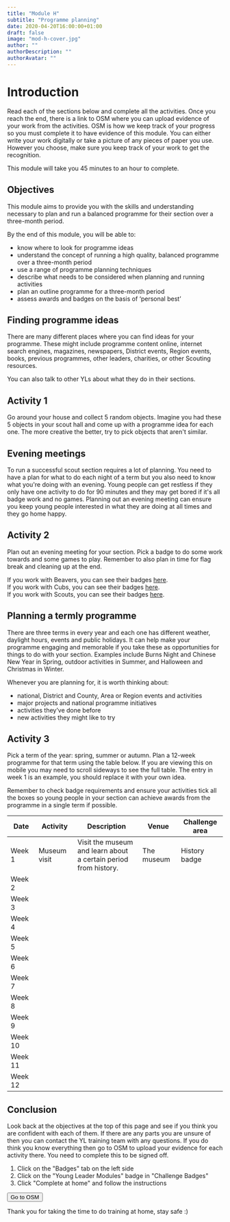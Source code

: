 ```yaml
---
title: "Module H"
subtitle: "Programme planning"
date: 2020-04-20T16:00:00+01:00
draft: false
image: "mod-h-cover.jpg"
author: ""
authorDescription: ""
authorAvatar: ""
---
```


# Introduction

Read each of the sections below and complete all the activities. Once you reach the end, there is a link to OSM where you can upload evidence of your work from the activities. OSM is how we keep track of your progress so you must complete it to have evidence of this module. You can either write your work digitally or take a picture of any pieces of paper you use. However you choose, make sure you keep track of your work to get the recognition.

This module will take you 45 minutes to an hour to complete.

## Objectives

This module aims to provide you with the skills and understanding necessary to plan and run a balanced programme for their section over a three-month period.

By the end of this module, you will be able to:

- know where to look for programme ideas
- understand the concept of running a high quality, balanced programme over a three-month period
- use a range of programme planning techniques
- describe what needs to be considered when planning and running activities
- plan an outline programme for a three-month period
- assess awards and badges on the basis of ‘personal best’

## Finding programme ideas

There are many different places where you can find ideas for your programme. These might include programme content online, internet search engines, magazines, newspapers, District events, Region events, books, previous programmes, other leaders, charities, or other Scouting resources.

You can also talk to other YLs about what they do in their sections.

## Activity 1

Go around your house and collect 5 random objects. Imagine you had these 5 objects in your scout hall and come up with a programme idea for each one. The more creative the better, try to pick objects that aren't similar.

## Evening meetings

To run a successful scout section requires a lot of planning. You need to have a plan for what to do each night of a term but you also need to know what you're doing with an evening. Young people can get restless if they only have one activity to do for 90 minutes and they may get bored if it's all badge work and no games. Planning out an evening meeting can ensure you keep young people interested in what they are doing at all times and they go home happy.

## Activity 2

Plan out an evening meeting for your section. Pick a badge to do some work towards and some games to play. Remember to also plan in time for flag break and cleaning up at the end.

If you work with Beavers, you can see their badges [here](https://www.scouts.org.uk/beavers/activity-badges/).  
If you work with Cubs, you can see their badges [here](https://www.scouts.org.uk/cubs/activity-badges/).  
If you work with Scouts, you can see their badges [here](https://www.scouts.org.uk/scouts/activity-badges/).

## Planning a termly programme

There are three terms in every year and each one has different weather, daylight hours, events and public holidays. It can help make your programme engaging and memorable if you take these as opportunities for things to do with your section. Examples include Burns Night and Chinese New Year in Spring, outdoor activities in Summer, and Halloween and Christmas in Winter.

Whenever you are planning for, it is worth thinking about:

- national, District and County, Area or Region events and activities
- major projects and national programme initiatives
- activities they’ve done before
- new activities they might like to try

## Activity 3

Pick a term of the year: spring, summer or autumn. Plan a 12-week programme for that term using the table below. If you are viewing this on mobile you may need to scroll sideways to see the full table. The entry in week 1 is an example, you should replace it with your own idea.

Remember to check badge requirements and ensure your activities tick all the boxes so young people in your section can achieve awards from the programme in a single term if possible.

| Date        | Activity      | Description           | Venue     | Challenge area   |
| ------------|---------------|-----------------------|-----------|------------------|
| Week 1 | Museum visit | Visit the museum and learn about <br>a certain period from history. | The museum | History badge |
| Week 2 |  |  |  |  |
| Week 3 |  |  |  |  |
| Week 4 |  |  |  |  |
| Week 5 |  |  |  |  |
| Week 6 |  |  |  |  |
| Week 7 |  |  |  |  |
| Week 8 |  |  |  |  |
| Week 9 |  |  |  |  |
| Week 10 |  |  |  |  |
| Week 11 |  |  |  |  |
| Week 12 |  |  |  |  |

## Conclusion

Look back at the objectives at the top of this page and see if you think you are confident with each of them. If there are any parts you are unsure of then you can contact the YL training team with any questions. If you do think you know everything then go to OSM to upload your evidence for each activity there. You need to complete this to be signed off.

1. Click on the "Badges" tab on the left side
2. Click on the "Young Leader Modules" badge in "Challenge Badges"
3. Click "Complete at home" and follow the instructions

<a href="https://www.onlinescoutmanager.co.uk/main.php">
 <button type="button" class="go-to-osm">Go to OSM</button>
</a>

Thank you for taking the time to do training at home, stay safe :)
